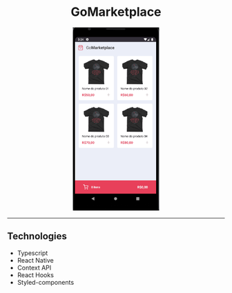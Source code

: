 <h1 align="center"> GoMarketplace </h1>

<div align="center">
  <img src="./github/GoMarketplace.gif" alt="demo-mobile" height="425">
</div>

<hr />

## Technologies

- Typescript
- React Native
- Context API
- React Hooks
- Styled-components
